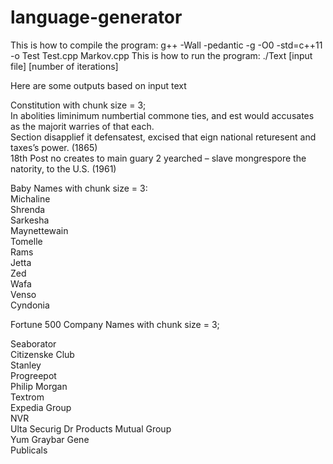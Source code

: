 # language-generator

This is how to compile the program: g++ -Wall -pedantic -g -O0 -std=c++11 -o Test Test.cpp Markov.cpp
This is how to run the program: ./Text [input file] [number of iterations]

Here are some outputs based on input text

Constitution with chunk size = 3;    
In abolities liminimum numbertial commone ties, and
est would accusates as the majorit warries of that each.  
Section disapplief it defensatest, excised that eign national returesent and taxes’s power. (1865)  
18th Post no creates to
main guary 2 yearched – slave mongrespore
the natority, to the U.S. (1961)  

Baby Names with chunk size = 3:    
Michaline  
Shrenda  
Sarkesha  
Maynettewain  
Tomelle  
Rams  
Jetta  
Zed  
Wafa  
Venso  
Cyndonia  
  
Fortune 500 Company Names with chunk size = 3;  

Seaborator  
Citizenske Club  
Stanley  
Progreepot  
Philip Morgan  
Textrom  
Expedia Group  
NVR  
Ulta Securig Dr Products Mutual Group  
Yum Graybar Gene  
Publicals  
